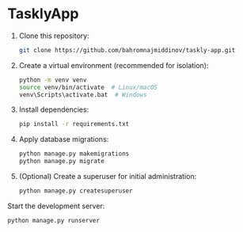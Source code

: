 # TasklyApp


1. Clone this repository:

   ```bash
   git clone https://github.com/bahromnajmiddinov/taskly-app.git


2. Create a virtual environment (recommended for isolation):
    ```bash
    python -m venv venv
    source venv/bin/activate  # Linux/macOS
    venv\Scripts\activate.bat  # Windows

3. Install dependencies:

    ```bash
    pip install -r requirements.txt

4. Apply database migrations:
    ```bash
    python manage.py makemigrations
    python manage.py migrate

5. (Optional) Create a superuser for initial administration:
    ```bash
    python manage.py createsuperuser

Start the development server:

```bash
python manage.py runserver

